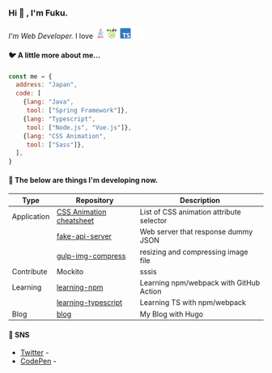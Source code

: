### Hi :wave: , I'm Fuku. 

<p><em>I'm Web Developer.</em>
 I love <img src="./lang.png" width="100"></p>

#### :bird: A little more about me...
```javascript
const me = {
  address: "Japan",
  code: [
    {lang: "Java",
     tool: ["Spring Framework"]},
    {lang: "Typescript",
     tool: ["Node.js", "Vue.js"]},
    {lang: "CSS Animation",
     tool: ["Sass"]},
  ],
}
```

#### :nut_and_bolt: The below are things I'm developing now.  
| Type        | Repository                                                                      | Description                              |
| ----------- | ------------------------------------------------------------------------------- | ---------------------------------------- |
| Application | [CSS Animation cheatsheet](https://github.com/fukugit/css-animation-cheatsheet) | List of CSS animation attribute selector |
|             | [fake-api-server](https://github.com/fukugit/fake-api-server)                   | Web server that response dummy JSON      |
|             | [gulp-img-compress](https://github.com/fukugit/gulp-img-compress)               | resizing and compressing image file      |
| Contribute  | Mockito                                                                         | sssis                                    |
| Learning    | [learning-npm](https://github.com/fukugit/learning-npm)                         | Learning npm/webpack with GitHub Action  |
|             | [learning-typescript](https://github.com/fukugit/learning-typescript)           | Learning TS with npm/webpack             |
| Blog        | [blog](https://fukugit.github.io/blog/)                                         | My Blog with Hugo                        |

#### :postbox: SNS
- [Twitter](https://twitter.com/kurrow1) -  
- [CodePen](https://codepen.io/fukugit) -  

<!--
**fukugit/fukugit** is a ✨ _special_ ✨ repository because its `README.md` (this file) appears on your GitHub profile.

Here are some ideas to get you started:

- 🔭 I’m currently working on ...
- 🌱 I’m currently learning ...
- 👯 I’m looking to collaborate on ...
- 🤔 I’m looking for help with ...
- 💬 Ask me about ...
- 📫 How to reach me: ...
- 😄 Pronouns: ...
- ⚡ Fun fact: ...
-->
